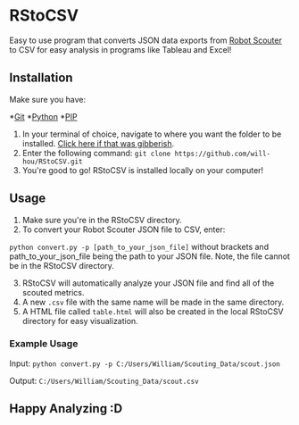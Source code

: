 # RStoCSV

Easy to use program that converts JSON data exports from [Robot Scouter](https://github.com/SUPERCILEX/Robot-Scouter) to CSV for easy analysis in programs like Tableau and Excel!


## Installation
Make sure you have: 

*[Git](https://git-scm.com/)
*[Python](https://www.python.org/)
*[PIP](https://pypi.org/project/pip/)

1. In your terminal of choice, navigate to where you want the folder to be installed. [Click here if that was gibberish](https://www.davidbaumgold.com/tutorials/command-line/).
2. Enter the following command:
`git clone https://github.com/will-hou/RStoCSV.git`
3. You're good to go! RStoCSV is installed locally on your computer!


## Usage
1. Make sure you're in the RStoCSV directory.
2. To convert your Robot Scouter JSON file to CSV, enter:

`python convert.py -p [path_to_your_json_file]` without brackets and path_to_your_json_file being the path to your JSON file. Note, the file cannot be in the RStoCSV directory.
 
 3. RStoCSV will automatically analyze your JSON file and find all of the scouted metrics.
 4. A new `.csv` file with the same name will be made in the same directory.
 5. A HTML file called `table.html` will also be created in the local RStoCSV directory for easy visualization.
 
### Example Usage
  Input:
  `python convert.py -p C:/Users/William/Scouting_Data/scout.json`
  
  Output:
  `C:/Users/William/Scouting_Data/scout.csv`
  
 
 
 
 
 
 
 
  
 ## Happy Analyzing :D
